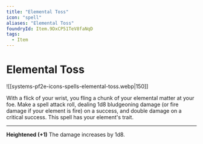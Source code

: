 ```yaml
---
title: "Elemental Toss"
icon: "spell"
aliases: "Elemental Toss"
foundryId: Item.9DxCP51TeV8faNqD
tags:
  - Item
---
```


# Elemental Toss
![[systems-pf2e-icons-spells-elemental-toss.webp|150]]

With a flick of your wrist, you fling a chunk of your elemental matter at your foe. Make a spell attack roll, dealing 1d8 bludgeoning damage (or fire damage if your element is fire) on a success, and double damage on a critical success. This spell has your element's trait.

* * *

**Heightened (+1)** The damage increases by 1d8.
